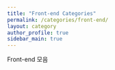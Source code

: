 ```yaml
---
title: "Front-end Categories"
permalink: /categories/front-end/
layout: category
author_profile: true
sidebar_main: true
---
```


Front-end 모음
